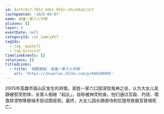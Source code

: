 ```yaml
---
id: 4a7fc9c7-7012-4db1-9552-c9cc68a2c1e7
lastUpdated: '2025-06-07'
name: 高雄一家六人中邪
aliases: []
layer: 4
eventDate: null
categoryId: cat_1wmCydV7
tagIds:
  - tag_-gq2Svf1
  - tag_6irejv37
timelineEvents: []
relations: []
titledLinks:
  - title: '相關連結: 高雄一家六人中邪'
    url: 'https://zhuanlan.zhihu.com/p/680180095'
---
```

2005年高雄市鼓山区发生的命案。吴姓一家六口因深信鬼神之说，认为大女儿吴静被邪灵附体，全家人相继「起乩」，自称被神灵附身。他们通过互殴、灼烧、喂食排泄物等极端手段试图驱邪。最终，大女儿因长期虐待和饥饿导致器官衰竭死亡。

